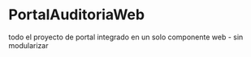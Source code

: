 # PortalAuditoriaWeb
todo el proyecto de portal integrado en un solo componente web - sin modularizar
